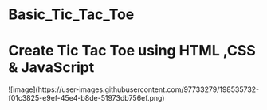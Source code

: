 # Basic_Tic_Tac_Toe
<h1>Create Tic Tac Toe using HTML ,CSS & JavaScript</h1>
![image](https://user-images.githubusercontent.com/97733279/198535732-f01c3825-e9ef-45e4-b8de-51973db756ef.png)
